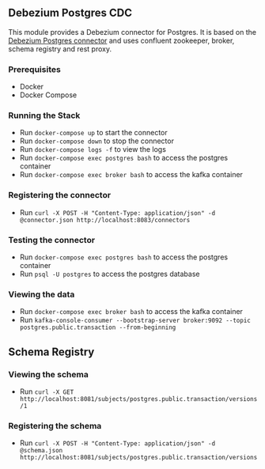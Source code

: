 ## Debezium Postgres CDC

This module provides a Debezium connector for Postgres. It is based on the [Debezium Postgres connector](https://debezium.io/documentation/reference/1.0/connectors/postgresql.html)
and uses confluent zookeeper, broker, schema registry and rest proxy.

### Prerequisites
- Docker
- Docker Compose


### Running the Stack
- Run `docker-compose up` to start the connector
- Run `docker-compose down` to stop the connector
- Run `docker-compose logs -f` to view the logs
- Run `docker-compose exec postgres bash` to access the postgres container
- Run `docker-compose exec broker bash` to access the kafka container


### Registering the connector
- Run `curl -X POST -H "Content-Type: application/json" -d @connector.json http://localhost:8083/connectors`

### Testing the connector
- Run `docker-compose exec postgres bash` to access the postgres container
- Run `psql -U postgres` to access the postgres database

### Viewing the data
- Run `docker-compose exec broker bash` to access the kafka container
- Run `kafka-console-consumer --bootstrap-server broker:9092 --topic postgres.public.transaction --from-beginning`


## Schema Registry

### Viewing the schema
- Run `curl -X GET http://localhost:8081/subjects/postgres.public.transaction/versions/1`


### Registering the schema
- Run `curl -X POST -H "Content-Type: application/json" -d @schema.json http://localhost:8081/subjects/postgres.public.transaction/versions`
